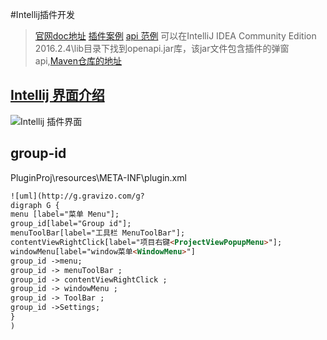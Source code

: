 #Intellij插件开发

> [官网doc地址](http://www.jetbrains.org/intellij/sdk/docs/basics.html)
>   [插件案例](https://plugins.jetbrains.com/)
>   [api 范例](http://www.programcreek.com/java-api-examples)
>   可以在IntelliJ IDEA Community Edition 2016.2.4\lib目录下找到openapi.jar库，该jar文件包含插件的弹窗api,[Maven仓库的地址](http://mvnrepository.com/artifact/com.intellij/openapi/6.0.5)

## [Intellij 界面介绍 ](https://www.jetbrains.com/help/idea/2016.2/guided-tour-around-the-user-interface.html)
![Intellij 插件界面](Intellij插件开发/large_mainWindow.png)

## group-id

PluginProj\resources\META-INF\plugin.xml
```html
![uml](http://g.gravizo.com/g?
digraph G {
menu [label="菜单 Menu"];
group_id[label="Group id"];
menuToolBar[label="工具栏 MenuToolBar"];
contentViewRightClick[label="项目右键<ProjectViewPopupMenu>"];
windowMenu[label="window菜单<WindowMenu>"]
group_id ->menu;
group_id -> menuToolBar ;
group_id -> contentViewRightClick ;
group_id -> windowMenu ;
group_id -> ToolBar ;
group_id ->Settings;
}
)
```